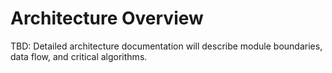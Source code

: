 # Architecture Overview

TBD: Detailed architecture documentation will describe module boundaries, data flow, and critical algorithms.
